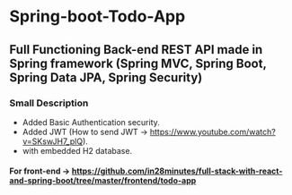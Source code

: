 # Spring-boot-Todo-App
## Full Functioning Back-end REST API made in Spring framework (Spring MVC, Spring Boot, Spring Data JPA, Spring Security)
### Small Description
* Added Basic Authentication security.
* Added JWT (How to send JWT -> https://www.youtube.com/watch?v=SKswJH7_plQ).
* with embedded H2 database.

#### For front-end -> https://github.com/in28minutes/full-stack-with-react-and-spring-boot/tree/master/frontend/todo-app
